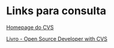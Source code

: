# Links para consulta

[Homepage do CVS](https://www.nongnu.org/cvs/)

[Livro - Open Source Developer with CVS](http://cvsbook.red-bean.com/OSDevWithCVS_3E.pdf)
